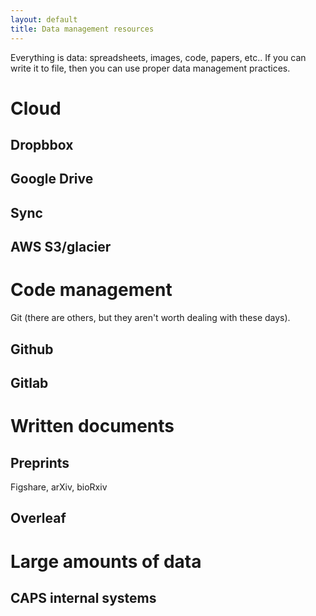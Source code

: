```yaml
---
layout: default
title: Data management resources
---
```


Everything is data: spreadsheets, images, code, papers, etc.. If you can write it to file, then you can use proper data management practices.

# Cloud

## Dropbbox

## Google Drive

## Sync

## AWS S3/glacier

# Code management

Git (there are others, but they aren't worth dealing with these days).

## Github

## Gitlab

# Written documents

## Preprints

Figshare, arXiv, bioRxiv

## Overleaf

# Large amounts of data

## CAPS internal systems
